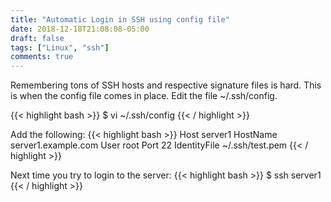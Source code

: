 ```yaml
---
title: "Automatic Login in SSH using config file"
date: 2018-12-18T21:08:08-05:00
draft: false
tags: ["Linux", "ssh"]
comments: true
---
```


Remembering tons of SSH hosts and respective signature files is hard. This is when the config file comes in place. Edit the file ~/.ssh/config.

{{< highlight bash >}}
$ vi ~/.ssh/config
{{< / highlight >}}

Add the following:
{{< highlight bash >}}
Host server1
     HostName server1.example.com
     User root
     Port 22
     IdentityFile ~/.ssh/test.pem
{{< / highlight >}}

Next time you try to login to the server:
{{< highlight bash >}}
$ ssh server1
{{< / highlight >}}